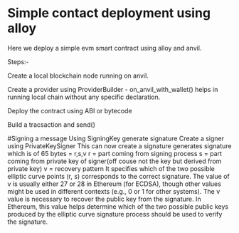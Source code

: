     
# Simple contact deployment using alloy

Here we deploy a simple evm smart contract using alloy and anvil.

Steps:-

Create a local blockchain node running on anvil.

Create a provider using ProviderBuilder - on_anvil_with_wallet() helps in running local chain without any specific declaration.

Deploy the contract using ABI or bytecode

Build a tracsaction and send()




#Signing a message
Using SigningKey generate signature
Create a signer using PrivateKeySigner
This can now create a signature
 generates signature which is of 65 bytes = r,s,v
    r = part coming from signing process
    s = part coming from private key of signer(off couse not the key but derived from private key)
    v = recovery pattern
    It specifies which of the two possible elliptic curve points (r, s) corresponds to the correct signature.
    The value of v is usually either 27 or 28 in Ethereum (for ECDSA), though other values might be used
    in different contexts (e.g., 0 or 1 for other systems).
    The v value is necessary to recover the public key from the signature.
    In Ethereum, this value helps determine which of the two possible public keys produced by the
    elliptic curve signature process should be used to verify the signature.
